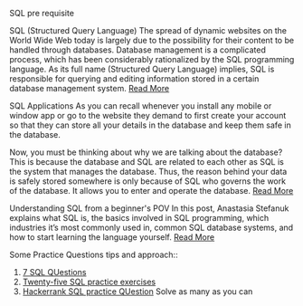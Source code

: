 SQL pre requisite

SQL (Structured Query Language)
The spread of dynamic websites on the World Wide Web today is largely due to the possibility for their content to be handled through databases. Database management is a complicated process, which has been considerably rationalized by the SQL programming language. As its full name (Structured Query Language) implies, SQL is responsible for querying and editing information stored in a certain database management system. 
[Read More](https://www.ntchosting.com/encyclopedia/databases/structured-query-language/)

SQL Applications
As you can recall whenever you install any mobile or window app or go to the website they demand to first create your account so that they can store all your details in the database and keep them safe in the database. 

Now, you must be thinking about why we are talking about the database? This is because the database and SQL are related to each other as SQL is the system that manages the database. Thus, the reason behind your data is safely stored somewhere is only because of SQL who governs the work of the database. It allows you to enter and operate the database. 
[Read More](https://www.analyticssteps.com/blogs/sql-applications-uses-and-commands)

Understanding SQL from a beginner's POV
In this post, Anastasia Stefanuk explains what SQL is, the basics involved in SQL programming, which industries it’s most commonly used in, common SQL database systems, and how to start learning the language yourself. 
[Read More](https://learntocodewith.me/posts/sql-guide/)

Some Practice Questions tips and approach::
1. [7 SQL QUestions](https://towardsdatascience.com/7-beginner-to-intermediate-sql-interview-questions-for-data-analytics-roles-e465f26b8fe6)
2. [Twenty-five SQL practice exercises](https://towardsdatascience.com/twenty-five-sql-practice-exercises-5fc791e24082)
3. [Hackerrank SQL practice QUestion](https://www.hackerrank.com/domains/sql) Solve as many as you can
